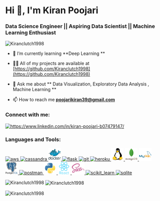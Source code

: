 <h1 align="left">Hi 👋, I'm Kiran Poojari</h1>
<h3 align="left">Data Science Engineer || Aspiring Data Scientist || Machine Learning Enthusiast</h3>

<p align="left"> <img src="https://komarev.com/ghpvc/?username=Kiranclutch1998&label=Profile%20views&color=0e75b6&style=flat" alt="Kiranclutch1998" /> </p>


- 🌱 I’m currently learning **Deep Learning **

- 👨‍💻 All of my projects are available at [https://github.com/Kiranclutch1998](https://github.com/Kiranclutch1998)

- 💬 Ask me about ** Data Visualization, Exploratory Data Analysis , Machine Learning **

- 📫 How to reach me **poojarikiran39@gmail.com**

<h3 align="left">Connect with me:</h3>
<p align="left">
<a href=" https://www.linkedin.com/in/kiran-poojari-b07479147/ " target="https://www.linkedin.com/in/kiran-poojari-b07479147/"><img align="center" src="https://raw.githubusercontent.com/rahuldkjain/github-profile-readme-generator/master/src/images/icons/Social/linked-in-alt.svg" alt="https://www.linkedin.com/in/kiran-poojari-b07479147/" height="30" width="40" /></a>
</p>



<h3 align="left">Languages and Tools:</h3>
<p align="left"> <a href="https://aws.amazon.com" target="_blank"> <img src="https://xpert-careers.com/wp-content/uploads/2021/02/aws1.png" alt="aws" width="40" height="40"/> </a>  <a href="https://cassandra.apache.org/" target="_blank"> <img src="https://www.vectorlogo.zone/logos/apache_cassandra/apache_cassandra-icon.svg" alt="cassandra" width="40" height="40"/> </a> <a href="https://www.docker.com/" target="_blank"> <img src="https://raw.githubusercontent.com/devicons/devicon/master/icons/docker/docker-original-wordmark.svg" alt="docker" width="40" height="40"/> </a> <a href="https://flask.palletsprojects.com/" target="_blank"> <img src="https://www.vectorlogo.zone/logos/pocoo_flask/pocoo_flask-icon.svg" alt="flask" width="40" height="40"/> </a> <a href="https://git-scm.com/" target="_blank"> <img src="https://www.vectorlogo.zone/logos/git-scm/git-scm-icon.svg" alt="git" width="40" height="40"/> </a> <a href="https://heroku.com" target="_blank"> <img src="https://www.vectorlogo.zone/logos/heroku/heroku-icon.svg" alt="heroku" width="40" height="40"/> </a> <a href="https://www.linux.org/" target="_blank"> <img src="https://raw.githubusercontent.com/devicons/devicon/master/icons/linux/linux-original.svg" alt="linux" width="40" height="40"/> </a> <a href="https://www.mongodb.com/" target="_blank"> <img src="https://raw.githubusercontent.com/devicons/devicon/master/icons/mongodb/mongodb-original-wordmark.svg" alt="mongodb" width="40" height="40"/> </a> <a href="https://www.mysql.com/" target="_blank"> <img src="https://raw.githubusercontent.com/devicons/devicon/master/icons/mysql/mysql-original-wordmark.svg" alt="mysql" width="40" height="40"/> </a>  <a href="https://www.postgresql.org" target="_blank"> <img src="https://raw.githubusercontent.com/devicons/devicon/master/icons/postgresql/postgresql-original-wordmark.svg" alt="postgresql" width="40" height="40"/> </a> <a href="https://postman.com" target="_blank"> <img src="https://www.vectorlogo.zone/logos/getpostman/getpostman-icon.svg" alt="postman" width="40" height="40"/> </a> <a href="https://www.python.org" target="_blank"> <img src="https://raw.githubusercontent.com/devicons/devicon/master/icons/python/python-original.svg" alt="python" width="40" height="40"/> </a> <a href="https://reactjs.org/" target="_blank"> <img src="https://raw.githubusercontent.com/devicons/devicon/master/icons/react/react-original-wordmark.svg" alt="react" width="40" height="40"/> </a> <a href="https://sass-lang.com" target="_blank"> <img src="https://raw.githubusercontent.com/devicons/devicon/master/icons/sass/sass-original.svg" alt="sass" width="40" height="40"/> </a> <a href="https://scikit-learn.org/" target="_blank"> <img src="https://upload.wikimedia.org/wikipedia/commons/0/05/Scikit_learn_logo_small.svg" alt="scikit_learn" width="40" height="40"/> </a> <a href="https://www.sqlite.org/" target="_blank"> <img src="https://www.vectorlogo.zone/logos/sqlite/sqlite-icon.svg" alt="sqlite" width="40" height="40"/> </a> </p>

<div><img align="left" src="https://github-readme-stats.vercel.app/api/top-langs?username=Kiranclutch1998&show_icons=true&locale=en&layout=compact" alt="Kiranclutch1998" /></div>

<p>&nbsp;<img align="center" src="https://github-readme-stats.vercel.app/api?username=Kiranclutch1998&show_icons=true&locale=en" alt="Kiranclutch1998" /></p>

<p><img align="center" src="https://github-readme-streak-stats.herokuapp.com/?user=Kiranclutch1998&" alt="Kiranclutch1998" /></p>


